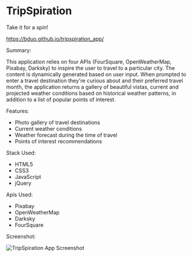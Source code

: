 # TripSpiration

Take it for a spin! 

https://bduo.github.io/tripspiration_app/

Summary: 

This application relies on four APIs (FourSquare, OpenWeatherMap, Pixabay, Darksky) to inspire the user to travel to a particular city. The content is dynamically generated based on user input. When prompted to enter a travel destination they're curious about and their preferred travel month, the application returns a gallery of beautiful 
vistas, current and projected weather conditions based on historical weather patterns, in addition to a list of popular points of interest. 

Features: 

- Photo gallery of travel destinations
- Current weather conditions
- Weather forecast during the time of travel
- Points of interest recommendations

Stack Used: 

- HTML5
- CSS3 
- JavaScript
- jQuery

Apis Used: 

- Pixabay
- OpenWeatherMap
- Darksky
- FourSquare

Screenshot: 

![TripSpiration App Screenshot](tripspiration_screenshot.png "TripSpiration")  